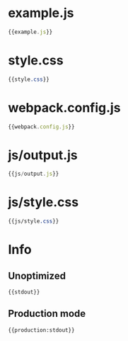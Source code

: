 
# example.js

``` javascript
{{example.js}}
```

# style.css

``` css
{{style.css}}
```

# webpack.config.js

``` javascript
{{webpack.config.js}}
```

# js/output.js

``` javascript
{{js/output.js}}
```

# js/style.css

``` css
{{js/style.css}}
```

# Info

## Unoptimized

```
{{stdout}}
```

## Production mode

```
{{production:stdout}}
```